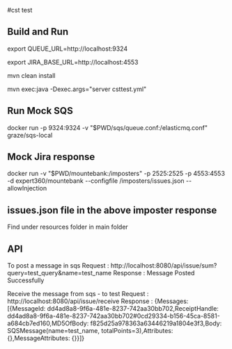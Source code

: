 #cst test

## Build and Run
export QUEUE_URL=http://localhost:9324

export JIRA_BASE_URL=http://localhost:4553

mvn clean install

mvn exec:java -Dexec.args="server csttest.yml"

## Run Mock SQS
docker run -p 9324:9324 -v "$PWD/sqs/queue.conf:/elasticmq.conf" graze/sqs-local

## Mock Jira response
docker run -v "$PWD/mountebank:/imposters" -p 2525:2525 -p 4553:4553 -d expert360/mountebank --configfile /imposters/issues.json --allowInjection

## issues.json file in the above imposter response
Find under resources folder in main folder


## API
To post a message in sqs
Request : http://localhost:8080/api/issue/sum?query=test_query&name=test_name
Response : Message Posted Successfully


Receive the message from sqs - to test
Request : http://localhost:8080/api/issue/receive
Response : {Messages: [{MessageId: dd4ad8a8-9f6a-481e-8237-742aa30bb702,ReceiptHandle: dd4ad8a8-9f6a-481e-8237-742aa30bb702#0cd29334-b156-45ca-8581-a684cb7ed160,MD5OfBody: f825d25a978363a63446219a1804e3f3,Body: SQSMessage(name=test_name, totalPoints=3),Attributes: {},MessageAttributes: {}}]}

